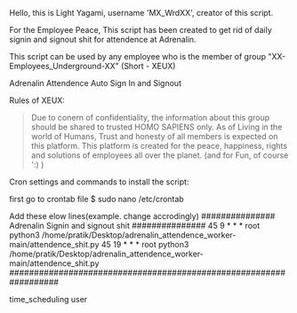 Hello, this is Light Yagami, username 'MX_WrdXX', creator of this script.

For the Employee Peace,
This script has been created to get rid of daily signin and signout shit for attendence at Adrenalin.

This script can be used by any employee who is the member of group "XX-Employees_Underground-XX" (Short - XEUX)


Adrenalin Attendence Auto Sign In and Signout

Rules of XEUX:
> Due to conern of confidentiality, the information about this group should be shared to trusted HOMO SAPIENS only.
> As of Living in the world of Humans, Trust and honesty of all members is expected on this platform.
> This platform is created for the peace, happiness, rights and solutions of employees all over the planet. (and for Fun, of course ':) )


Cron settings and commands to install the script:

first go to crontab file
$ sudo nano /etc/crontab

Add these elow lines(example. change accrodingly)
############### Adrenalin Signin and signout shit ###############
45 9    * * *   root    python3 /home/pratik/Desktop/adrenalin_attendence_worker-main/attendence_shit.py
45 19   * * *   root    python3 /home/pratik/Desktop/adrenalin_attendence_worker-main/attendence_shit.py
##################################################################

<comment headline>
  time_scheduling user <script>    // for sign-in
  time_scheduling user <script>    // for sign-out
<comment-end>

  Here <script> is : python3 path of script    // remember attendence_shit.py is the main file that needs to be called/executed for automation
  
After this:
  Restart the cron service using the following commands:
    $ sudo service cron reload
    $ systemctl restart cron
  
Done!
  
Have a nice day!
